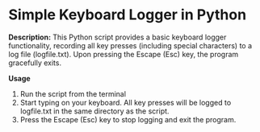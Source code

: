 # Simple Keyboard Logger in Python

**Description:**
This Python script provides a basic keyboard logger functionality, recording all key presses (including special characters) to a log file (logfile.txt). Upon pressing the Escape (Esc) key, the program gracefully exits.

**Usage**
1. Run the script from the terminal
2. Start typing on your keyboard. All key presses will be logged to logfile.txt in the same directory as the script.
3. Press the Escape (Esc) key to stop logging and exit the program.
